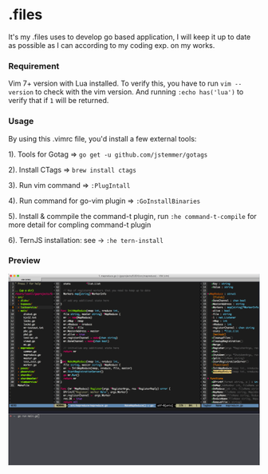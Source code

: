 # .files
It's my .files uses to develop go based application, I will keep it up to date as possible as I can according to my coding exp. on my works.

### Requirement
Vim 7+ version with Lua installed. 
To verify this, you have to run `vim --version` to check with the vim
version. And running `:echo has('lua')` to verify that if `1` will be
returned.                                                            

### Usage
By using this .vimrc file, you'd install a few external tools:

1). Tools for Gotag => `go get -u github.com/jstemmer/gotags`

2). Install CTags => `brew install ctags`

3). Run vim command => `:PlugIntall`

4). Run command for go-vim plugin => `:GoInstallBinaries`

5). Install & commpile the command-t plugin, run `:he command-t-compile` for more detail for compling command-t plugin

6). TernJS installation: see -> `:he tern-install`

### Preview

![preview](https://raw.githubusercontent.com/leonli/.files/master/preview.png)
